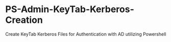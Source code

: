 # PS-Admin-KeyTab-Kerberos-Creation
Create KeyTab Kerberos Files for Authentication with AD utilizing Powershell
